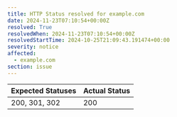 ```yaml
---
title: HTTP Status resolved for example.com
date: 2024-11-23T07:10:54+00:00Z
resolved: True
resolvedWhen: 2024-11-23T07:10:54+00:00Z
resolvedStartTime: 2024-10-25T21:09:43.191474+00:00
severity: notice
affected:
  - example.com
section: issue
---
```


| Expected Statuses | Actual Status  |
|-------------------|----------------|
| 200, 301, 302 | 200 |
